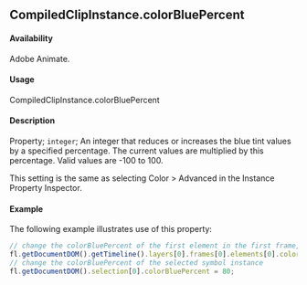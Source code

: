 ## CompiledClipInstance.colorBluePercent

#### Availability

Adobe Animate.

#### Usage

CompiledClipInstance.colorBluePercent

#### Description

Property; `integer`; An integer that reduces or increases the blue tint values by a specified percentage. The current values are multiplied by this percentage. Valid values are -100 to 100.

This setting is the same as selecting Color > Advanced in the Instance Property Inspector.

#### Example

The following example illustrates use of this property:

```javascript
// change the colorBluePercent of the first element in the first frame, top layer
fl.getDocumentDOM().getTimeline().layers[0].frames[0].elements[0].colorBluePercent = 100;
// change the colorBluePercent of the selected symbol instance
fl.getDocumentDOM().selection[0].colorBluePercent = 80;
```
